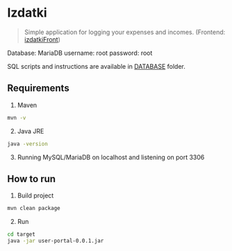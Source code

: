 # Izdatki
> Simple application for logging your expenses and incomes. (Frontend: [izdatkiFront](https://github.com/apercic/izdatkiFront))

Database: MariaDB
username: root
password: root

SQL scripts and instructions are available in [DATABASE](./DATABASE) folder.

## Requirements
1. Maven
```bash
mvn -v
```

2. Java JRE
```bash
java -version
```

3. Running MySQL/MariaDB on localhost and listening on port 3306

## How to run
1. Build project
```bash
mvn clean package
```

2. Run
```bash
cd target
java -jar user-portal-0.0.1.jar
```
